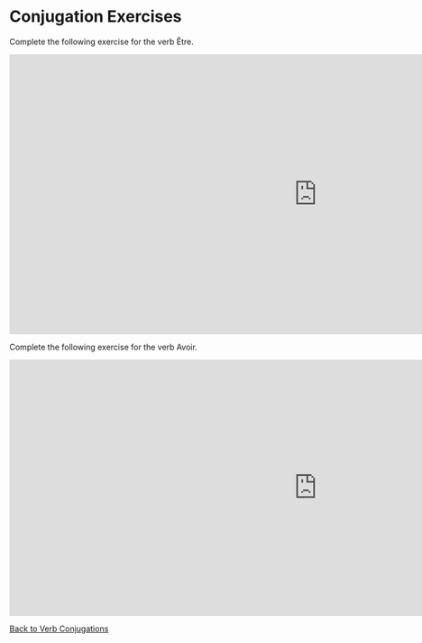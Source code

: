 <h1>Conjugation Exercises</h1>

<p>Complete the following exercise for the verb Être.</p>
<iframe src="https://h5p.org/h5p/embed/356436" width="1090" height="496" frameborder="0" allowfullscreen="allowfullscreen"></iframe><script src="https://h5p.org/sites/all/modules/h5p/library/js/h5p-resizer.js" charset="UTF-8"></script>
<br>

<p>Complete the following exercise for the verb Avoir.</p>
<iframe src="https://h5p.org/h5p/embed/356449" width="1090" height="454" frameborder="0" allowfullscreen="allowfullscreen"></iframe><script src="https://h5p.org/sites/all/modules/h5p/library/js/h5p-resizer.js" charset="UTF-8"></script>

<br>

<p>
  <a style="float:left;" href="verbconjugations.html">Back to Verb Conjugations</a>
</p>
<div style="clear:both;"> </div>
